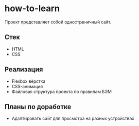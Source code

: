 # how-to-learn
Проект представляет собой одностраничный сайт.

## Стек
* HTML
* CSS

## Реализация
* Flexbox вёрстка
* CSS-анимация
* Файловая структура проекта по правилам БЭМ

## Планы по доработке
* Адаптировать сайт для просмотра на разных устройствах
